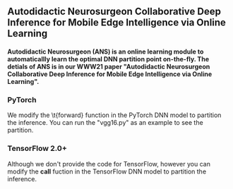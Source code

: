## Autodidactic Neurosurgeon Collaborative Deep Inference for Mobile Edge Intelligence via Online Learning
#### Autodidactic Neurosurgeon (ANS) is an online learning module to automaticallly learn the optimal DNN partition point on-the-fly. The detials of ANS is in our WWW21 paper "Autodidactic Neurosurgeon Collaborative Deep Inference for Mobile Edge Intelligence via Online Learning".

### PyTorch
We modify the \t{forward} function in the PyTorch DNN model to partition the inference.
You can run the "vgg16.py" as an example to see the partition.

### TensorFlow 2.0+
Although we don't provide the code for TensorFlow, however you can modify the __call__ fuction in the TensorFlow DNN model to partition the inference.
